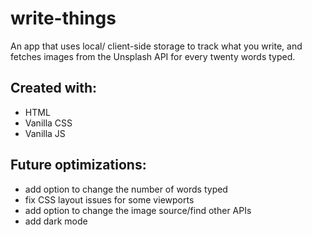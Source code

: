 # write-things

An app that uses local/ client-side storage to track what you write, and fetches images from the Unsplash API for every twenty words typed.

## Created with:
- HTML
- Vanilla CSS
- Vanilla JS

## Future optimizations:
- add option to change the number of words typed
- fix CSS layout issues for some viewports
- add option to change the image source/find other APIs
- add dark mode
